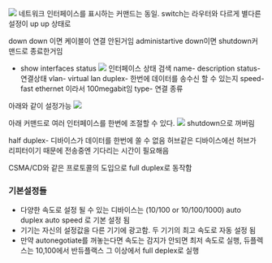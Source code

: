 
![](https://i.imgur.com/Jeg3ekI.png)
네트워크 인터페이스를 표시하는 커맨드는 동일.
switch는 라우터와 다르게 별다른 설정이 up up 상태로 

down down 이면 케이블이 연결 안된거임 
administartive down이면  shutdown커맨드로 종료한거임


- show interfaces status
![](https://i.imgur.com/c1qcY49.png)
인터페이스 상태 검색
	name- description
	 status- 연결상태
	 vlan- virtual lan
	 duplex- 한번에 데이터를 송수신 할 수 있는지 
	 speed- fast ethernet 이라서 100megabit임
	 type- 연결 종류

아래와 같이 설정가능
![](https://i.imgur.com/6IxzAfv.png)

아래 커맨드로 여러 인터페이스를 한번에 조절할 수 있다.
![](https://i.imgur.com/7KyIRYG.png)
shutdown으로 꺼버림 


half duplex- 디바이스가 데이터를 한번에 쏠 수 없음 
허브같은 디바이스에선 허브가 리피터이기 때문에 전송중엔 기다리는 시간이 필요해음

CSMA/CD와 같은 프로토콜의 도입으로 full duplex로 동작함


### 기본설정들
- 다양한 속도로 설정 될 수 있는 디바이스는 (10/100 or 10/100/1000) auto duplex auto speed 로 기본 설정 됨
-  기기는 자신의 설정값을 다른 기기에 광고함. 두 기기의 최고 속도로 자동 설정 됨 
-   만약 autonegotiate를 꺼놓는다면 속도는 감지가 안되면 최저 속도로 실행, 듀플렉스는 10,100에서 반듀플랙스 그 이상에서 full deplex로 실행 